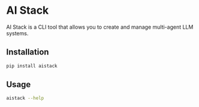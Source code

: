 # AI Stack

AI Stack is a CLI tool that allows you to create and manage multi-agent LLM systems.


## Installation

```bash
pip install aistack
```

## Usage

```bash
aistack --help
```